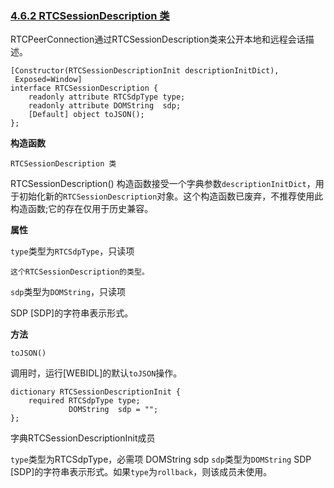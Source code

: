 ### [4.6.2 RTCSessionDescription 类](http://w3c.github.io/webrtc-pc/#rtcsessiondescription-class)

RTCPeerConnection通过RTCSessionDescription类来公开本地和远程会话描述。

```
[Constructor(RTCSessionDescriptionInit descriptionInitDict),
 Exposed=Window]
interface RTCSessionDescription {
    readonly attribute RTCSdpType type;
    readonly attribute DOMString  sdp;
    [Default] object toJSON();
};

```
**构造函数**

`RTCSessionDescription 类`

RTCSessionDescription() 构造函数接受一个字典参数`descriptionInitDict`，用于初始化新的`RTCSessionDescription`对象。这个构造函数已废弃，不推荐使用此构造函数;它的存在仅用于历史兼容。
	
**属性**

`type`类型为`RTCSdpType`，只读项

	这个RTCSessionDescription的类型。

`sdp`类型为`DOMString`，只读项

  SDP [SDP]的字符串表示形式。
	
**方法**

`toJSON()`

调用时，运行[WEBIDL]的默认`toJSON`操作。
	
```
dictionary RTCSessionDescriptionInit {
    required RTCSdpType type;
             DOMString  sdp = "";
};
```
字典RTCSessionDescriptionInit成员

`type`类型为RTCSdpType，必需项
	DOMString sdp
`sdp`类型为`DOMString`
  SDP [SDP]的字符串表示形式。如果`type`为`rollback`，则该成员未使用。